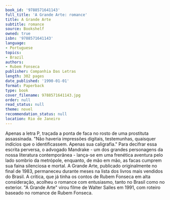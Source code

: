 ```yaml
---
book_id: '9788571641143'
full_title: 'A Grande Arte: romance'
title: A Grande Arte
subtitle: romance
source: Bookshelf
owned: true
isbn: '9788571641143'
language:
- Portuguese
topics:
- Brazil
authors:
- Rubem Fonseca
publisher: Companhia Das Letras
length: 302 pages
date_published: '1990-01-01'
format: Paperback
type: book
cover_filename: 9788571641143.jpg
order: null
read_status: null
theme: novel
recommendation_status: null
location: Rio de Janeiro
---
```

Apenas a letra P, traçada a ponta de faca no rosto de uma prostituta assassinada. "Não haveria impressões digitais, testemunhas, quaisquer indícios que o identificassem. Apenas sua caligrafia."
Para decifrar essa escrita perversa, o advogado Mandrake - um dos grandes personagens da nossa literatura contemporânea - lança-se em uma frenética aventura pelo lado sombrio da metrópole, enquanto, de mão em mão, as facas cumprem sua faina silenciosa e mortal.
A Grande Arte, publicado originalmente no final de 1983, permaneceu durante meses na lista dos livros mais vendidos do Brasil. A crítica, que já tinha os contos de Rubem Fonseca em alta consideração, acolheu o romance com entusiasmo, tanto no Brasil como no exterior. "A Grande Arte" virou filme de Walter Salles em 1991, com roteiro baseado no romance de Rubem Fonseca.
